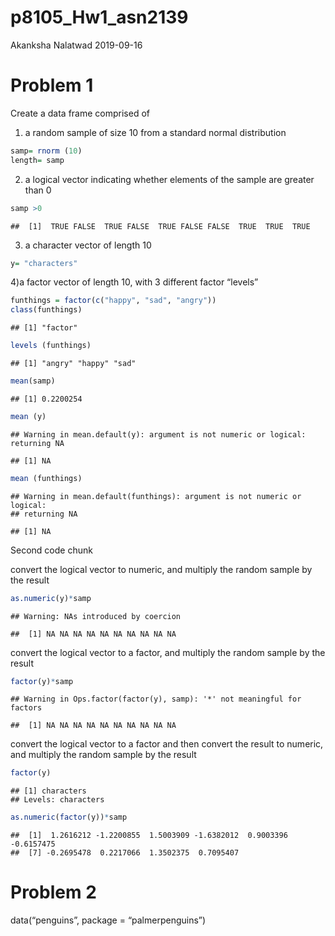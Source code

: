 p8105\_Hw1\_asn2139
================
Akanksha Nalatwad
2019-09-16

# Problem 1

Create a data frame comprised of

1)  a random sample of size 10 from a standard normal distribution

<!-- end list -->

``` r
samp= rnorm (10)
length= samp
```

2)  a logical vector indicating whether elements of the sample are
    greater than 0

<!-- end list -->

``` r
samp >0
```

    ##  [1]  TRUE FALSE  TRUE FALSE  TRUE FALSE FALSE  TRUE  TRUE  TRUE

3)  a character vector of length 10

<!-- end list -->

``` r
y= "characters"
```

4)a factor vector of length 10, with 3 different factor “levels”

``` r
funthings = factor(c("happy", "sad", "angry"))
class(funthings)
```

    ## [1] "factor"

``` r
levels (funthings)
```

    ## [1] "angry" "happy" "sad"

``` r
mean(samp)
```

    ## [1] 0.2200254

``` r
mean (y)
```

    ## Warning in mean.default(y): argument is not numeric or logical: returning NA

    ## [1] NA

``` r
mean (funthings)
```

    ## Warning in mean.default(funthings): argument is not numeric or logical:
    ## returning NA

    ## [1] NA

Second code chunk

convert the logical vector to numeric, and multiply the random sample by
the result

``` r
as.numeric(y)*samp
```

    ## Warning: NAs introduced by coercion

    ##  [1] NA NA NA NA NA NA NA NA NA NA

convert the logical vector to a factor, and multiply the random sample
by the result

``` r
factor(y)*samp
```

    ## Warning in Ops.factor(factor(y), samp): '*' not meaningful for factors

    ##  [1] NA NA NA NA NA NA NA NA NA NA

convert the logical vector to a factor and then convert the result to
numeric, and multiply the random sample by the result

``` r
factor(y)
```

    ## [1] characters
    ## Levels: characters

``` r
as.numeric(factor(y))*samp
```

    ##  [1]  1.2616212 -1.2200855  1.5003909 -1.6382012  0.9003396 -0.6157475
    ##  [7] -0.2695478  0.2217066  1.3502375  0.7095407

# Problem 2

data(“penguins”, package = “palmerpenguins”)
